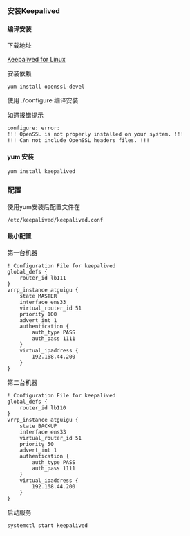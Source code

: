### 安装Keepalived

#### 编译安装

下载地址

[Keepalived for Linux](https://www.keepalived.org/download.html#)

安装依赖

```shell
yum install openssl-devel
```

使用 ./configure 编译安装

如遇报错提示

```shell
configure: error:
!!! OpenSSL is not properly installed on your system. !!!
!!! Can not include OpenSSL headers files. !!!

```

#### yum 安装

```shell
yum install keepalived

```

### 配置

使用yum安装后配置文件在

```shell
/etc/keepalived/keepalived.conf
```

#### 最小配置

第一台机器

```shell
! Configuration File for keepalived
global_defs {
    router_id lb111
}
vrrp_instance atguigu {
    state MASTER
    interface ens33
    virtual_router_id 51
    priority 100
    advert_int 1
    authentication {
        auth_type PASS
        auth_pass 1111
    }
    virtual_ipaddress {
        192.168.44.200
    }
}
```

第二台机器

```shell
! Configuration File for keepalived
global_defs {
    router_id lb110
}
vrrp_instance atguigu {
    state BACKUP
    interface ens33
    virtual_router_id 51
    priority 50
    advert_int 1
    authentication {
        auth_type PASS
        auth_pass 1111
    }
    virtual_ipaddress {
        192.168.44.200
    }
}
```

启动服务

```shell
systemctl start keepalived
```
